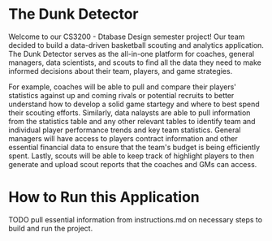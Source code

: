# The Dunk Detector 

Welcome to our CS3200 - Dtabase Design semester project! Our team decided to build a data-driven basketball scouting and analytics application. The Dunk Detector serves as the all-in-one platform for coaches, general managers, data scientists, and scouts to find all the data they need to make informed decisions about their team, players, and game strategies. 

For example, coaches will be able to pull and compare their players' statistics against up and coming rivals or potential recruits to better understand how to develop a solid game startegy and where to best spend their scouting efforts. Similarly, data nalaysts are able to pull information from the statistics table and any other relevant tables to identify team and individual player performance trends and key team statistics. General managers will have access to players contract information and other essential financial data to ensure that the team's budget is being efficiently spent. Lastly, scouts will be able to keep track of highlight players to then generate and upload scout reports that the coaches and GMs can access.  

# How to Run this Application
TODO pull essential information from instructions.md on necessary steps to build and run the project. 
